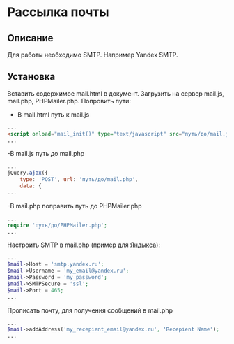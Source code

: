 # Рассылка почты
## Описание
Для работы необходимо SMTP. Например Yandex SMTP.

## Установка
Вставить содержимое mail.html в документ. Загрузить на сервер mail.js, mail.php, PHPMailer.php. Попровить пути:

- В mail.html путь к mail.js
```html
...
<script onload="mail_init()" type="text/javascript" src="путь/до/mail.js" defer></script>
...
```
-В mail.js путь до mail.php
```javascript
...
jQuery.ajax({
	type: 'POST', url: 'путь/до/mail.php',
    data: {
...
```
-В mail.php поправить путь до PHPMailer.php
```php
...
require 'путь/до/PHPMailer.php';
...
```

Настроить SMTP в mail.php (пример для [Яндыкса](https://yandex.ru/support/mail-new/mail-clients.html)):
```php
...
$mail->Host = 'smtp.yandex.ru';
$mail->Username = 'my_email@yandex.ru';                 
$mail->Password = 'my_password';                           
$mail->SMTPSecure = 'ssl';                           
$mail->Port = 465;     
...
``` 

Прописать почту, для получения сообщений в mail.php
```php
...
$mail->addAddress('my_recepient_email@yandex.ru', 'Recepient Name');
...
```